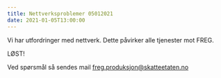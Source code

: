 ```yaml
---
title: Nettverksproblemer 05012021
date: 2021-01-05T13:00:00
---
```

Vi har utfordringer med nettverk. Dette påvirker alle tjenester mot FREG.

LØST!

Ved spørsmål så sendes mail freg.produksjon@skatteetaten.no
